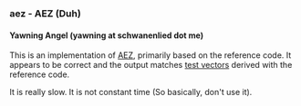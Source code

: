 ### aez - AEZ (Duh)
#### Yawning Angel (yawning at schwanenlied dot me)

This is an implementation of [AEZ](http://web.cs.ucdavis.edu/~rogaway/aez/),
primarily based on the reference code.  It appears to be correct and the
output matches [test vectors](https://github.com/nmathewson/aez_test_vectors)
derived with the reference code.

It is really slow.
It is not constant time (So basically, don't use it).
